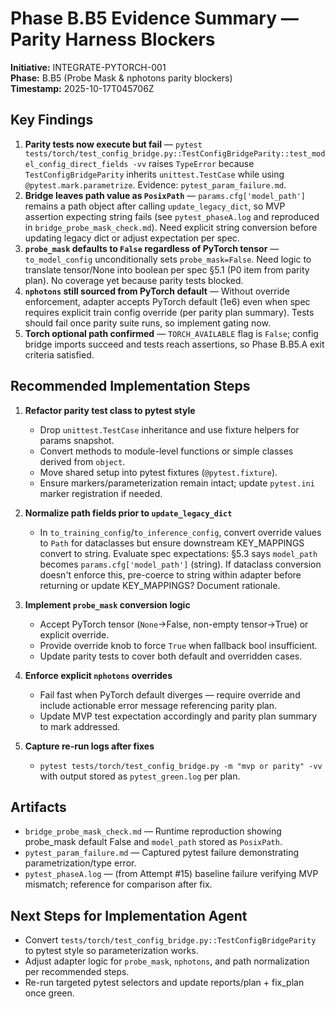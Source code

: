 # Phase B.B5 Evidence Summary — Parity Harness Blockers

**Initiative:** INTEGRATE-PYTORCH-001  
**Phase:** B.B5 (Probe Mask & nphotons parity blockers)  
**Timestamp:** 2025-10-17T045706Z

## Key Findings

1. **Parity tests now execute but fail** — `pytest tests/torch/test_config_bridge.py::TestConfigBridgeParity::test_model_config_direct_fields -vv` raises `TypeError` because `TestConfigBridgeParity` inherits `unittest.TestCase` while using `@pytest.mark.parametrize`. Evidence: `pytest_param_failure.md`.
2. **Bridge leaves path value as `PosixPath`** — `params.cfg['model_path']` remains a path object after calling `update_legacy_dict`, so MVP assertion expecting string fails (see `pytest_phaseA.log` and reproduced in `bridge_probe_mask_check.md`). Need explicit string conversion before updating legacy dict or adjust expectation per spec.
3. **`probe_mask` defaults to `False` regardless of PyTorch tensor** — `to_model_config` unconditionally sets `probe_mask=False`. Need logic to translate tensor/None into boolean per spec §5.1 (P0 item from parity plan). No coverage yet because parity tests blocked.
4. **`nphotons` still sourced from PyTorch default** — Without override enforcement, adapter accepts PyTorch default (1e6) even when spec requires explicit train config override (per parity plan summary). Tests should fail once parity suite runs, so implement gating now.
5. **Torch optional path confirmed** — `TORCH_AVAILABLE` flag is `False`; config bridge imports succeed and tests reach assertions, so Phase B.B5.A exit criteria satisfied.

## Recommended Implementation Steps

1. **Refactor parity test class to pytest style**
   - Drop `unittest.TestCase` inheritance and use fixture helpers for params snapshot.
   - Convert methods to module-level functions or simple classes derived from `object`.
   - Move shared setup into pytest fixtures (`@pytest.fixture`).
   - Ensure markers/parameterization remain intact; update `pytest.ini` marker registration if needed.

2. **Normalize path fields prior to `update_legacy_dict`**
   - In `to_training_config`/`to_inference_config`, convert override values to `Path` for dataclasses but ensure downstream KEY_MAPPINGS convert to string. Evaluate spec expectations: §5.3 says `model_path` becomes `params.cfg['model_path']` (string). If dataclass conversion doesn't enforce this, pre-coerce to string within adapter before returning or update KEY_MAPPINGS? Document rationale.

3. **Implement `probe_mask` conversion logic**
   - Accept PyTorch tensor (`None`→False, non-empty tensor→True) or explicit override.
   - Provide override knob to force `True` when fallback bool insufficient.
   - Update parity tests to cover both default and overridden cases.

4. **Enforce explicit `nphotons` overrides**
   - Fail fast when PyTorch default diverges — require override and include actionable error message referencing parity plan.
   - Update MVP test expectation accordingly and parity plan summary to mark addressed.

5. **Capture re-run logs after fixes**
   - `pytest tests/torch/test_config_bridge.py -m "mvp or parity" -vv` with output stored as `pytest_green.log` per plan.

## Artifacts

- `bridge_probe_mask_check.md` — Runtime reproduction showing probe_mask default False and `model_path` stored as `PosixPath`.
- `pytest_param_failure.md` — Captured pytest failure demonstrating parametrization/type error.
- `pytest_phaseA.log` — (from Attempt #15) baseline failure verifying MVP mismatch; reference for comparison after fix.

## Next Steps for Implementation Agent

- Convert `tests/torch/test_config_bridge.py::TestConfigBridgeParity` to pytest style so parameterization works.
- Adjust adapter logic for `probe_mask`, `nphotons`, and path normalization per recommended steps.
- Re-run targeted pytest selectors and update reports/plan + fix_plan once green.

